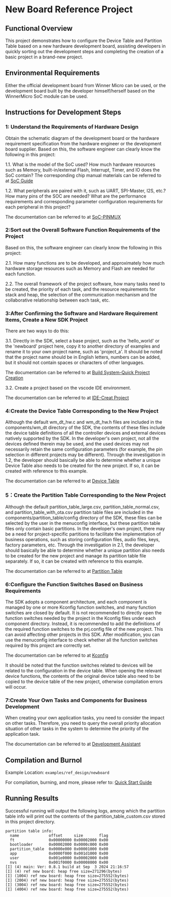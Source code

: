 # New Board Reference Project

## Functional Overview

This project demonstrates how to configure the Device Table and Partition Table based on a new hardware development board, assisting developers in quickly sorting out the development steps and completing the creation of a basic project in a brand-new project.

## Environmental Requirements

Either the official development board from Winner Micro can be used, or the development board built by the developer himself/herself based on the WinnerMicro SoC module can be used.

## Instructions for Development Steps

### 1: Understand the Requirements of Hardware Design

   Obtain the schematic diagram of the development board or the hardware requirement specification from the hardware engineer or the development board supplier. Based on this, the software engineer can clearly know the following in this project:

   1.1. What is the model of the SoC used? How much hardware resources such as Memory, built-in/external Flash, Interrupt, Timer, and IO does the SoC contain?
   The corresponding chip manual materials can be referred to at [SoC Guide](https://doc.winnermicro.net/w800/en/2.2-beta.2/soc_guides/index.html)

   1.2. What peripherals are paired with it, such as UART, SPI-Master, I2S, etc.? How many pins of the SOC are needed? What are the performance requirements and corresponding parameter configuration requirements for each peripheral in this project?
        
   The documentation can be referred to at [SoC-PINMUX](https://doc.winnermicro.net/w800/en/2.2-beta.2/component_guides/pinmux.html)

### 2:Sort out the Overall Software Function Requirements of the Project

   Based on this, the software engineer can clearly know the following in this project:

   2.1. How many functions are to be developed, and approximately how much hardware storage resources such as Memory and Flash are needed for each function.

   2.2. The overall framework of the project software, how many tasks need to be created, the priority of each task, and the resource requirements for stack and heap, the selection of the communication mechanism and the collaborative relationship between each task, etc.

### 3:After Confirming the Software and Hardware Requirement Items, Create a New SDK Project

   There are two ways to do this:

   3.1. Directly in the SDK, select a base project, such as the 'hello_world' or the 'newboard' project here, copy it to another directory of examples and rename it to your own project name, such as 'project_a'.
   It should be noted that the project name should be in English letters, numbers can be added, but it should not contain spaces or characters of other languages.

   The documentation can be referred to at [Build System-Quick Project Creation](https://doc.winnermicro.net/w800/en/2.2-beta.2/component_guides/build_system.html)

   3.2. Create a project based on the vscode IDE environment.

   The documentation can be referred to at [IDE-Creat Project](https://doc.winnermicro.net/w800/en/2.2-beta.2/get_started/ide.html)

### 4:Create the Device Table Corresponding to the New Project

   Although the default wm_dt_hw.c and wm_dt_hw.h files are included in the components/wm_dt directory of the SDK, the contents of these files include the device table definitions of all the controller devices and external devices natively supported by the SDK.
   In the developer's own project, not all the devices defined therein may be used, and the used devices may not necessarily retain the same configuration parameters (for example, the pin selection in different projects may be different).
   Through the investigation in 1.2, the developer should basically be able to determine whether a unique Device Table also needs to be created for the new project.
   If so, it can be created with reference to this example.
   
   The documentation can be referred to at [Device Table](https://doc.winnermicro.net/w800/en/2.2-beta.2/component_guides/device_table.html)
   
### 5：Create the Partition Table Corresponding to the New Project

   Although the default partition_table_large.csv, partition_table_normal.csv, and partition_table_with_ota.csv partition table files are included in the components/partition_table/config directory of the SDK, these files can be selected by the user in the menuconfig interface, but these partition table files only contain basic partitions.
   In the developer's own project, there may be a need for project-specific partitions to facilitate the implementation of business operations, such as storing configuration files, audio files, keys, factory parameters, etc.
   Through the investigation in 2.1, the developer should basically be able to determine whether a unique partition also needs to be created for the new project and manage its partition table file separately.
   If so, it can be created with reference to this example.
   
   The documentation can be referred to at [Partition Table](https://doc.winnermicro.net/w800/en/2.2-beta.2/component_guides/partition_table.html)

### 6:Configure the Function Switches Based on Business Requirements

   The SDK adopts a component architecture, and each component is managed by one or more Kconfig function switches, and many function switches are closed by default.
   It is not recommended to directly open the function switches needed by the project in the Kconfig files under each component directory. Instead, it is recommended to add the definitions of the required function switches to the prj.config file of the new project.
   This can avoid affecting other projects in this SDK.
   After modification, you can use the menuconfig interface to check whether all the function switches required by this project are correctly set.
   
   The documentation can be referred to at [Kconfig](https://doc.winnermicro.net/w800/en/2.2-beta.2/component_guides/kconfig.html)

   It should be noted that the function switches related to devices will be related to the configuration in the device table. When opening the relevant device functions, the contents of the original device table also need to be copied to the device table of the new project, otherwise compilation errors will occur.
   

### 7:Create Your Own Tasks and Components for Business Development

   When creating your own application tasks, you need to consider the impact on other tasks. Therefore, you need to query the overall priority allocation situation of other tasks in the system to determine the priority of the application task.

   The documentation can be referred to at [Development Assistant](https://doc.winnermicro.net/w800/en/2.2-beta.2/component_guides/dev_asst.html)


## Compilation and Burnol

Example Location: `examples/ref_design/newboard`

For compilation, burning, and more, please refer to: [Quick Start Guide](https://doc.winnermicro.net/w800/en/2.2-beta.2/get_started/index.html)

## Running Results

Successful running will output the following logs, among which the partition table info will print out the contents of the partition_table_custom.csv stored in this project directory.

```
partition table info:
  name             offset     size       flag
  ft               0x00000000 0x00002000 0x00
  bootloader       0x00002000 0x0000c000 0x00
  partition_table  0x0000e000 0x00001000 0x00
  app              0x0000f000 0x001d1000 0x00
  user             0x001e0000 0x00002000 0x00
  nvs              0x001f0000 0x00008000 0x00
[I] (4) main: Ver: 0.8.1 build at Sep  3 2024 21:16:57
[I] (4) ref new board: heap free size=271296(bytes)
[I] (1004) ref new board: heap free size=275552(bytes)
[I] (2004) ref new board: heap free size=275552(bytes)
[I] (3004) ref new board: heap free size=275552(bytes)
[I] (4004) ref new board: heap free size=275552(bytes)
```